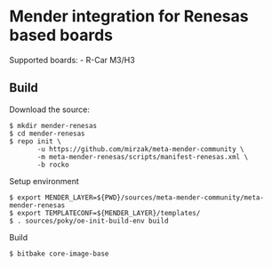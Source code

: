 # Mender integration for Renesas based boards

Supported boards:
    - R-Car M3/H3

## Build

Download the source:

    $ mkdir mender-renesas
    $ cd mender-renesas
    $ repo init \
           -u https://github.com/mirzak/meta-mender-community \
           -m meta-mender-renesas/scripts/manifest-renesas.xml \
           -b rocko

Setup environment

    $ export MENDER_LAYER=${PWD}/sources/meta-mender-community/meta-mender-renesas
    $ export TEMPLATECONF=${MENDER_LAYER}/templates/
    $ . sources/poky/oe-init-build-env build

Build

    $ bitbake core-image-base
